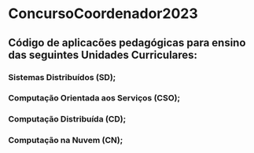# ConcursoCoordenador2023
## Código de aplicacões pedagógicas para ensino das seguintes Unidades Curriculares:
### Sistemas Distribuídos (SD);
### Computação Orientada aos Serviços (CSO);
### Computação Distribuída (CD);
### Computação na Nuvem (CN);
 
 
